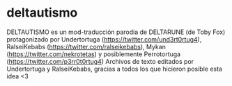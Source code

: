 # deltautismo
DELTAUTISMO es un mod-traducción parodia de DELTARUNE (de Toby Fox) protagonizado por Undertortuga (https://twitter.com/und3rt0rtug4), RalseiKebabs (https://twitter.com/ralseikebabs), Mykan (https://twitter.com/nekrotetas) y posiblemente Perrotortuga (https://twitter.com/p3rr0t0rtug4)
Archivos de texto editados por Undertortuga y RalseiKebabs, gracias a todos los que hicieron posible esta idea <3
